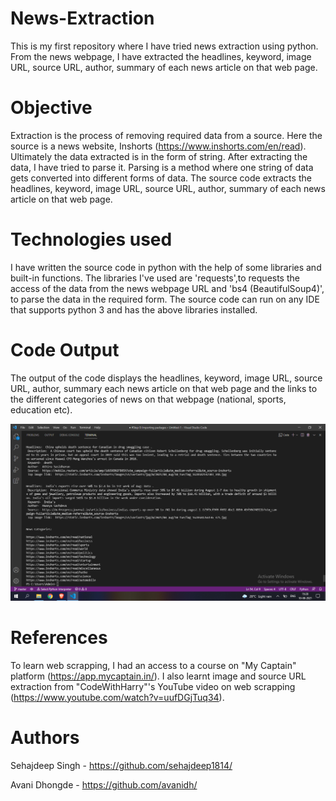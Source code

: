 # News-Extraction
This is my first repository where I have tried news extraction using python. From the news webpage, I have extracted the headlines, keyword, image URL, source URL, author, summary of each news article on that web page.

# Objective
Extraction is the process of removing required data from a source. Here the source is a news website, Inshorts (https://www.inshorts.com/en/read). Ultimately the data extracted is in the form of string. After extracting the data, I have tried to parse it. Parsing is a method where one string of data gets converted into different forms of data. The source code extracts the headlines, keyword, image URL, source URL, author, summary of each news article on that web page.

# Technologies used
I have written the source code in python with the help of some libraries and built-in functions. The libraries I've used are 'requests',to requests the access of the data from the news webpage URL and 'bs4 (BeautifulSoup4)', to parse the data in the required form. The source code can run on any IDE that supports python 3 and has the above libraries installed.

# Code Output
The output of the code displays the headlines, keyword, image URL, source URL, author, summary each news article on that web page and the links to the different categories of news on that webpage (national, sports, education etc).

![](Screenshot%20(5).png)

# References
To learn web scrapping, I had an access to a course on "My Captain" platform (https://app.mycaptain.in/). I also learnt image and source URL extraction from "CodeWithHarry"'s YouTube video on web scrapping (https://www.youtube.com/watch?v=uufDGjTuq34).

# Authors
Sehajdeep Singh -  https://github.com/sehajdeep1814/

Avani Dhongde - https://github.com/avanidh/
